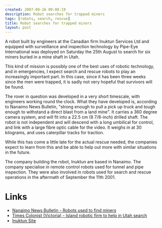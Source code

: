 ```yaml
---
created: 2007-08-26 09:08:19
description: Robot searches for trapped miners
tags: [robots, search, rescue]
title: Robot searches for trapped miners
layout: post
---
```

A robot built by engineers at the Canadian firm Inuktun Services Ltd and equipped with surveillance and inspection technology by Pipe-Eye International was deployed on Saturday the 25th August to search for six miners buried in a mine shaft in Utah.

This kind of mission is possibly one of the best uses of robotic technology, and in emergencies, I expect search and rescue robots to play an increasingly important part. In this case, since it has been three weeks since the men were trapped, it is sadly not very hopeful that survivors will be found.

The rover in question was developed in a very short timescale, with engineers working round the clock. What they have developed is, according to Nanaimo News Bulletin, "strong enough to pull a pick up truck and tough enough to withstand a direct blast from a land mine". It carries a 360 degree camera system, and will fit into a 22.5 cm (8 7/8-inch) drilled shaft. The robot is not independent and will descend with a long umbilical for control, and link with a large fibre optic cable for the video. It weighs in at 30 kilograms, and uses caterpillar tracks for traction.

While this has come a little late for the actual rescue needed, the companies expect to learn from this and be able to help out more with similar situations in the future.

The company building the robot, Inuktun are based in Nanaimo. The company specialise in remote control robots used for tunnel and pipe inspection. They were also involved in robots used for search and rescue operations in the aftermath of September the 11th 2001.

# Links
* <a href="http://www.nanaimobulletin.com/portals-code/list.cgi?paper=51&amp;cat=23&amp;id=1051612&amp;more=0" >Nanaimo News Bulletin - Robots used to find miners</a>
* <a href="http://www.canada.com/victoriatimescolonist/news/story.html?id=1b8b10d7-bd43-4413-9a9f-17363965862c&amp;k=51096" >Times Colonist (Victoria) - Island robotic firm to help in Utah search</a>
* <a href="http://www.inuktun.com" >Inuktun Site</a>
